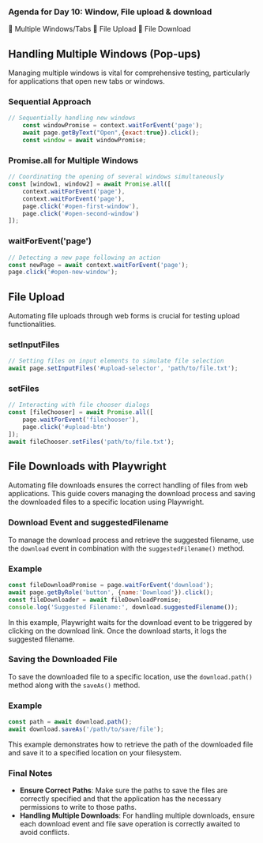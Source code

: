 ### Agenda for Day 10: Window, File upload & download

📌 Multiple Windows/Tabs
📌 File Upload 
📌 File Download

## Handling Multiple Windows (Pop-ups)

Managing multiple windows is vital for comprehensive testing, particularly for applications that open new tabs or windows.

### Sequential Approach

```javascript
// Sequentially handling new windows
    const windowPromise = context.waitForEvent('page');
    await page.getByText("Open",{exact:true}).click();
    const window = await windowPromise;
```

### Promise.all for Multiple Windows

```javascript
// Coordinating the opening of several windows simultaneously
const [window1, window2] = await Promise.all([
    context.waitForEvent('page'),
    context.waitForEvent('page'),
    page.click('#open-first-window'),
    page.click('#open-second-window')
]);
```

### waitForEvent('page')

```javascript
// Detecting a new page following an action
const newPage = await context.waitForEvent('page');
page.click('#open-new-window');
```

## File Upload

Automating file uploads through web forms is crucial for testing upload functionalities.

### setInputFiles

```javascript
// Setting files on input elements to simulate file selection
await page.setInputFiles('#upload-selector', 'path/to/file.txt');
```

### setFiles

```javascript
// Interacting with file chooser dialogs
const [fileChooser] = await Promise.all([
    page.waitForEvent('filechooser'),
    page.click('#upload-btn')
]);
await fileChooser.setFiles('path/to/file.txt');
```
## File Downloads with Playwright

Automating file downloads ensures the correct handling of files from web applications. This guide covers managing the download process and saving the downloaded files to a specific location using Playwright.

### Download Event and suggestedFilename

To manage the download process and retrieve the suggested filename, use the `download` event in combination with the `suggestedFilename()` method.

### Example

```javascript
const fileDownloadPromise = page.waitForEvent('download');
await page.getByRole('button', {name:'Download'}).click();
const fileDownloader = await fileDownloadPromise;
console.log('Suggested Filename:', download.suggestedFilename());
```

In this example, Playwright waits for the download event to be triggered by clicking on the download link. Once the download starts, it logs the suggested filename.

### Saving the Downloaded File

To save the downloaded file to a specific location, use the `download.path()` method along with the `saveAs()` method.

### Example

```javascript
const path = await download.path();
await download.saveAs('/path/to/save/file');
```

This example demonstrates how to retrieve the path of the downloaded file and save it to a specified location on your filesystem.

### Final Notes

- **Ensure Correct Paths**: Make sure the paths to save the files are correctly specified and that the application has the necessary permissions to write to those paths.
- **Handling Multiple Downloads**: For handling multiple downloads, ensure each download event and file save operation is correctly awaited to avoid conflicts.
